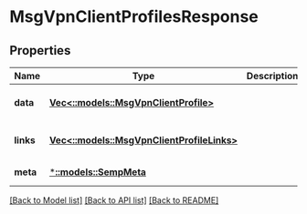 # MsgVpnClientProfilesResponse

## Properties
Name | Type | Description | Notes
------------ | ------------- | ------------- | -------------
**data** | [**Vec<::models::MsgVpnClientProfile>**](MsgVpnClientProfile.md) |  | [optional] [default to null]
**links** | [**Vec<::models::MsgVpnClientProfileLinks>**](MsgVpnClientProfileLinks.md) |  | [optional] [default to null]
**meta** | [***::models::SempMeta**](SempMeta.md) |  | [default to null]

[[Back to Model list]](../README.md#documentation-for-models) [[Back to API list]](../README.md#documentation-for-api-endpoints) [[Back to README]](../README.md)


